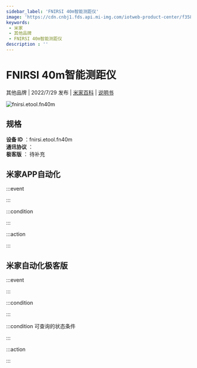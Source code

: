 ```yaml
---
sidebar_label: 'FNIRSI 40m智能测距仪'
image: 'https://cdn.cnbj1.fds.api.mi-img.com/iotweb-product-center/f358a38676a84fe41742d9c08a6a594c_1640674998286.png?GalaxyAccessKeyId=AKVGLQWBOVIRQ3XLEW&Expires=9223372036854775807&Signature=NI02B/rEzlSG7DJ9DdGtpgm1Sis='
keywords: 
 - 米家
 - 其他品牌
 - FNIRSI 40m智能测距仪
description : ''
---
```

# FNIRSI 40m智能测距仪

其他品牌 | 2022/7/29 发布 | [米家百科](https://home.mi.com/webapp/content/baike/product/index.html?model=fnirsi.etool.fn40m) | [说明书](https://home.mi.com/views/introduction.html?model=fnirsi.etool.fn40m&region=cn)

![fnirsi.etool.fn40m](https://cdn.cnbj1.fds.api.mi-img.com/iotweb-product-center/f358a38676a84fe41742d9c08a6a594c_1640674998286.png?GalaxyAccessKeyId=AKVGLQWBOVIRQ3XLEW&Expires=9223372036854775807&Signature=NI02B/rEzlSG7DJ9DdGtpgm1Sis=)

## 规格  
> 
**设备 ID** ：fnirsi.etool.fn40m  
**通讯协议** ：  
**极客版**  ： 待补充 


## 米家APP自动化  

:::event  

:::

:::condition  

:::

:::action   

:::

## 米家自动化极客版  

:::event  

:::

:::condition  

:::

:::condition 可查询的状态条件  

:::

:::action  

:::

        
